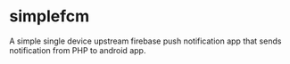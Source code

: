 # simplefcm
A simple single device upstream firebase push notification app that sends notification from PHP to android app.
